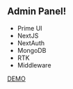 ## Admin Panel! 

- Prime UI
- NextJS
- NextAuth
- MongoDB
- RTK
- Middleware

[DEMO](https://prime-admin-next.vercel.app)